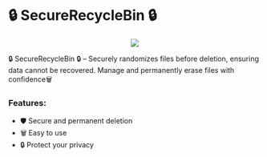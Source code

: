 # 🔒 **SecureRecycleBin** 🔒

<p align="center">
  <img src="https://github.com/user-attachments/assets/b57b59fd-0765-452c-bc9d-48b5f3fc9f90" />
</p>

🔒 SecureRecycleBin 🔒 – Securely randomizes files before deletion, ensuring data cannot be recovered. Manage and permanently erase files with confidence🗑️

### Features:
- 🛡️ Secure and permanent deletion
- 🗑️ Easy to use
- 🔒 Protect your privacy
